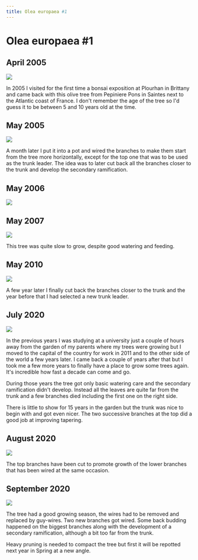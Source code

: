 ```yaml
---
title: Olea europaea #1
---
```


# Olea europaea #1

## April 2005
![](/images/bonsai/2005-05-01-olea-europaea-1.jpg)

In 2005 I visited for the first time a bonsai exposition at Plourhan in
Brittany and came back with this olive tree from Pepiniere Pons in Saintes next
to the Atlantic coast of France. I don't remember the age of the tree so I'd
guess it to be between 5 and 10 years old at the time.

## May 2005
![](/images/bonsai/2005-05-31-olea-europaea-1.jpg)

A month later I put it into a pot and wired the branches to make them start
from the tree more horizontally, except for the top one that was to be used
as the trunk leader. The idea was to later cut back all the branches closer
to the trunk and develop the secondary ramification.

## May 2006
![](/images/bonsai/2006-05-01-olea-europaea-1.jpg)

## May 2007
![](/images/bonsai/2007-05-19-olea-europaea-1.jpg)

This tree was quite slow to grow, despite good watering and feeding.

## May 2010
![](/images/bonsai/2010-08-01-olea-europaea-1.jpg)

A few year later I finally cut back the branches closer to the trunk and
the year before that I had selected a new trunk leader.

## July 2020
![](/images/bonsai/2020-07-17-olea-europaea-1.jpg)

In the previous years I was studying at a university just a couple of hours
away from the garden of my parents where my trees were growing but I moved to
the capital of the country for work in 2011 and to the other side of the world
a few years later. I came back a couple of years after that but I took me a few
more years to finally have a place to grow some trees again. It's incredible
how fast a decade can come and go.

During those years the tree got only basic watering care and the secondary
ramification didn't develop. Instead all the leaves are quite far from the
trunk and a few branches died including the first one on the right side.

There is little to show for 15 years in the garden but the trunk was nice
to begin with and got even nicer. The two successive branches at the top did
a good job at improving tapering.

## August 2020
![](/images/bonsai/2020-07-31-olea-europaea-1.jpg)

The top branches have been cut to promote growth of the lower branches that
has been wired at the same occasion.

## September 2020
![](/images/bonsai/2020-09-14-olea-europaea-1.jpg)

The tree had a good growing season, the wires had to be removed and replaced
by guy-wires. Two new branches got wired. Some back budding happened on the
biggest branches along with the development of a secondary ramification,
although a bit too far from the trunk.

Heavy pruning is needed to compact the tree but first it will be repotted next
year in Spring at a new angle.
